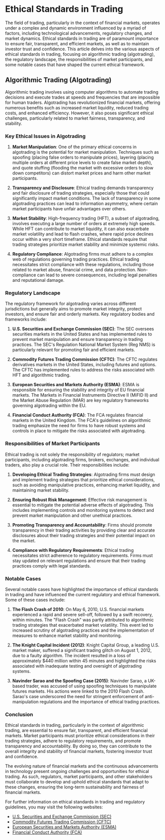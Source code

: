 # Ethical Standards in Trading

The field of trading, particularly in the context of financial markets, operates under a complex and dynamic environment influenced by a myriad of factors, including technological advancements, regulatory changes, and market dynamics. Ethical standards in trading are of paramount importance to ensure fair, transparent, and efficient markets, as well as to maintain investor trust and confidence. This article delves into the various aspects of ethical standards in trading, focusing on algorithmic trading (algotrading), the regulatory landscape, the responsibilities of market participants, and some notable cases that have shaped the current ethical framework.

## Algorithmic Trading (Algotrading)

Algorithmic trading involves using computer algorithms to automate trading decisions and execute trades at speeds and frequencies that are impossible for human traders. Algotrading has revolutionized financial markets, offering numerous benefits such as increased market liquidity, reduced trading costs, and enhanced efficiency. However, it also poses significant ethical challenges, particularly related to market fairness, transparency, and stability.

### Key Ethical Issues in Algotrading

1. **Market Manipulation**: One of the primary ethical concerns in algotrading is the potential for market manipulation. Techniques such as spoofing (placing false orders to manipulate prices), layering (placing multiple orders at different price levels to create false market depth), and quote stuffing (flooding the market with excessive orders to slow down competitors) can distort market prices and harm other market participants.

2. **Transparency and Disclosure**: Ethical trading demands transparency and fair disclosure of trading strategies, especially those that could significantly impact market conditions. The lack of transparency in some algotrading practices can lead to information asymmetry, where certain market participants have unfair advantages over others.

3. **Market Stability**: High-frequency trading (HFT), a subset of algotrading, involves executing a large number of orders at extremely high speeds. While HFT can contribute to market liquidity, it can also exacerbate market volatility and lead to flash crashes, where rapid price declines occur within a very short timeframe. Ethical standards require that trading strategies prioritize market stability and minimize systemic risks.

4. **Regulatory Compliance**: Algotrading firms must adhere to a complex web of regulations governing trading practices. Ethical trading necessitates strict compliance with these regulations, including those related to market abuse, financial crime, and data protection. Non-compliance can lead to severe consequences, including legal penalties and reputational damage.

### Regulatory Landscape

The regulatory framework for algotrading varies across different jurisdictions but generally aims to promote market integrity, protect investors, and ensure fair and orderly markets. Key regulatory bodies and frameworks include:

1. **U.S. Securities and Exchange Commission (SEC)**: The SEC oversees securities markets in the United States and has implemented rules to prevent market manipulation and ensure transparency in trading practices. The SEC's Regulation National Market System (Reg NMS) is particularly relevant for promoting fair and efficient markets.

2. **Commodity Futures Trading Commission (CFTC)**: The CFTC regulates derivatives markets in the United States, including futures and options. The CFTC has implemented rules to address the risks associated with HFT and algorithmic trading.

3. **European Securities and Markets Authority (ESMA)**: ESMA is responsible for ensuring the stability and integrity of EU financial markets. The Markets in Financial Instruments Directive II (MiFID II) and the Market Abuse Regulation (MAR) are key regulatory frameworks governing algotrading within the EU.

4. **Financial Conduct Authority (FCA)**: The FCA regulates financial markets in the United Kingdom. The FCA's guidelines on algorithmic trading emphasize the need for firms to have robust systems and controls in place to mitigate the risks associated with algotrading.

### Responsibilities of Market Participants

Ethical trading is not solely the responsibility of regulators; market participants, including algotrading firms, brokers, exchanges, and individual traders, also play a crucial role. Their responsibilities include:

1. **Developing Ethical Trading Strategies**: Algotrading firms must design and implement trading strategies that prioritize ethical considerations, such as avoiding manipulative practices, enhancing market liquidity, and maintaining market stability.

2. **Ensuring Robust Risk Management**: Effective risk management is essential to mitigate the potential adverse effects of algotrading. This includes implementing controls and monitoring systems to detect and prevent market manipulation and other unethical practices.

3. **Promoting Transparency and Accountability**: Firms should promote transparency in their trading activities by providing clear and accurate disclosures about their trading strategies and their potential impact on the market.

4. **Compliance with Regulatory Requirements**: Ethical trading necessitates strict adherence to regulatory requirements. Firms must stay updated on relevant regulations and ensure that their trading practices comply with legal standards.

### Notable Cases

Several notable cases have highlighted the importance of ethical standards in trading and have influenced the current regulatory and ethical framework. Some of these cases include:

1. **The Flash Crash of 2010**: On May 6, 2010, U.S. financial markets experienced a rapid and severe sell-off, followed by a swift recovery, within minutes. The "Flash Crash" was partly attributed to algorithmic trading strategies that exacerbated market volatility. This event led to increased scrutiny of algotrading practices and the implementation of measures to enhance market stability and monitoring.

2. **The Knight Capital Incident (2012)**: Knight Capital Group, a leading U.S. market maker, suffered a significant trading glitch on August 1, 2012, due to a faulty algorithm. The incident resulted in a loss of approximately $440 million within 45 minutes and highlighted the risks associated with inadequate testing and oversight of algotrading systems.

3. **Navinder Sarao and the Spoofing Case (2015)**: Navinder Sarao, a UK-based trader, was accused of using spoofing techniques to manipulate futures markets. His actions were linked to the 2010 Flash Crash. Sarao's case underscored the need for stringent enforcement of anti-manipulation regulations and the importance of ethical trading practices.

### Conclusion

Ethical standards in trading, particularly in the context of algorithmic trading, are essential to ensure fair, transparent, and efficient financial markets. Market participants must prioritize ethical considerations in their trading strategies, adhere to regulatory requirements, and promote transparency and accountability. By doing so, they can contribute to the overall integrity and stability of financial markets, fostering investor trust and confidence.

The evolving nature of financial markets and the continuous advancements in technology present ongoing challenges and opportunities for ethical trading. As such, regulators, market participants, and other stakeholders must collaborate to develop and uphold ethical standards that adapt to these changes, ensuring the long-term sustainability and fairness of financial markets.

For further information on ethical standards in trading and regulatory guidelines, you may visit the following websites:

- [U.S. Securities and Exchange Commission (SEC)](https://www.sec.gov)
- [Commodity Futures Trading Commission (CFTC)](https://www.cftc.gov)
- [European Securities and Markets Authority (ESMA)](https://www.esma.europa.eu)
- [Financial Conduct Authority (FCA)](https://www.fca.org.uk)